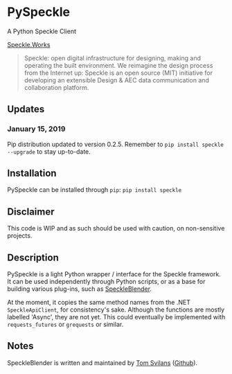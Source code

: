 # PySpeckle
A Python Speckle Client

[Speckle.Works](https://www.speckle.works)

> Speckle: open digital infrastructure for designing, making and operating the built environment.
> We reimagine the design process from the Internet up: Speckle is an open source (MIT) initiative for developing an extensible Design & AEC data communication and collaboration platform.

## Updates

### January 15, 2019

Pip distribution updated to version 0.2.5. Remember to `pip install speckle --upgrade` to stay up-to-date.

## Installation
PySpeckle can be installed through `pip`:
`pip install speckle`

## Disclaimer
This code is WIP and as such should be used with caution, on non-sensitive projects.

## Description

PySpeckle is a light Python wrapper / interface for the Speckle framework. It can be used independently through Python scripts, or as a base for building various plug-ins, such as [SpeckleBlender](https://github.com/speckleworks/SpeckleBlender). 

At the moment, it copies the same method names from the .NET `SpeckleApiClient`, for consistency's sake. Although the functions are mostly labelled 'Async', they are not yet. This could eventually be implemented with `requests_futures` or `grequests` or similar.

## Notes
SpeckleBlender is written and maintained by [Tom Svilans](http://tomsvilans.com) ([Github](https://github.com/tsvilans)).
